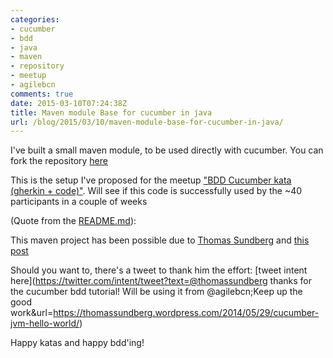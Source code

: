 ```yaml
---
categories:
- cucumber
- bdd
- java
- maven
- repository
- meetup
- agilebcn
comments: true
date: 2015-03-10T07:24:38Z
title: Maven module Base for cucumber in java
url: /blog/2015/03/10/maven-module-base-for-cucumber-in-java/
---
```


I've built a small maven module, to be used directly with cucumber. You can fork the repository [here](https://github.com/alvarogarcia7/base-bdd-cucumber)

This is the setup I've proposed for the meetup ["BDD Cucumber kata (gherkin + code)"](http://www.meetup.com/Agile-Barcelona-Meetup/events/220673134/). Will see if this code is successfully used by the ~40 participants in a couple of weeks

(Quote from the [README.md](https://github.com/alvarogarcia7/base-bdd-cucumber/blob/master/README.md)):

This maven project has been possible due to [Thomas Sundberg](https://twitter.com/@thomassundberg) and [this post](https://thomassundberg.wordpress.com/2014/05/29/cucumber-jvm-hello-world)

Should you want to, there's a tweet to thank him the effort: [tweet intent here](https://twitter.com/intent/tweet?text=@thomassundberg thanks for the cucumber bdd tutorial! Will be using it from @agilebcn;Keep up
the good work&url=https://thomassundberg.wordpress.com/2014/05/29/cucumber-jvm-hello-world/)

Happy katas and happy bdd'ing! 
